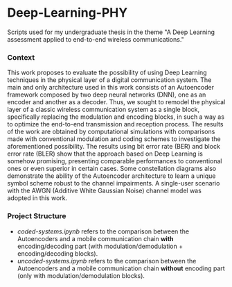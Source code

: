 # Deep-Learning-PHY
Scripts used for my undergraduate thesis in the theme "A Deep Learning assessment applied to end-to-end wireless communications."

### Context
This work proposes to evaluate the possibility of using Deep Learning techniques in the physical layer of a digital communication system. The main and only architecture used in this work
consists of an Autoencoder framework composed by two deep neural networks (DNN), one as an encoder and another as a decoder. Thus, we sought to remodel the physical layer of a classic
wireless communication system as a single block, specifically replacing the modulation and encoding blocks, in such a way as to optimize the end-to-end transmission and reception process.
The results of the work are obtained by computational simulations with comparisons made with conventional modulation and coding schemes to investigate the aforementioned possibility. The
results using bit error rate (BER) and block error rate (BLER) show that the approach based on Deep Learning is somehow promising, presenting comparable performances to conventional ones
or even superior in certain cases. Some constellation diagrams also demonstrate the ability of the Autoencoder architecture to learn a unique symbol scheme robust to the channel impairments.
A single-user scenario with the AWGN (Additive White Gaussian Noise) channel model was adopted in this work.

### Project Structure
+ *coded-systems.ipynb* refers to the comparison between the Autoencoders and a mobile communication chain **with** encoding/decoding part (with modulation/demodulation + encoding/decoding blocks).
+ *uncoded-systems.ipynb* refers to the comparison between the Autoencoders and a mobile communication chain **without** encoding part (only with modulation/demodulation blocks).
